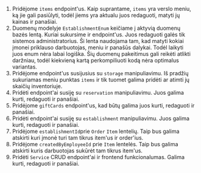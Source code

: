 1. Pridėjome `items` endpoint'us. Kaip suprantame, `items` yra verslo meniu, ką jie gali pasiūlyti, todėl jiems yra aktualu juos redaguoti, matyti jų kainas ir panašiai.
2. Duomenų modelyje `EstablishmentEnum` keičiame į aktyvią duomenų bazės lentą. Kuriai sukursime ir endpoint'us. Juos redaguoti galės tik sistemos administratorius. Ši lenta naudojama tam, kad matyti kokiai įmonei priklauso darbuotojas, meniu ir panašūs dalykai. Todėl laikyti juos enum nėra labai logiška. Šių duomenų pakeitimus gali reikėti atlikti daržniau, todėl kiekvieną kartą perkompiliuoti kodą nėra optimalus variantas.
3. Pridėjome endpoint'us susijusius su `storage` manipuliavimu. Iš pradžių sukuriamas meniu punktas `items` ir tik tuomet galima pridėti ar atimti jų skaičių inventoriuje.
4. Pridėti endpoint'ai susiję su `reservation` manipuliavimu. Juos galima kurti, redaguoti ir panašiai.
5. Pridėjome `giftCards` endpoint'us, kad būtų galima juos kurti, redaguoti ir panašiai.
6. Pridėti endpoint'ai susiję su `establishment` manipuliavimu. Juos galima kurti, redaguoti ir panašiai.
7. Pridėjome `establishmentId`prie `Order` `Item` lentelių. Taip bus galima atskirti kuri įmonė turi tam tikrus item'us ir order'ius.
8. Pridėjome `createdByEmployeeId` prie `Item` lentelės. Taip bus galima atskirti kuris darbuotojas sukūrėt tam tikrus item'us.
9. Pridėti `Service` CRUD endpoint'ai ir frontend funkcionalumas. Galima kurti, redaguoti ir panašiai.
